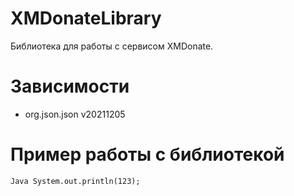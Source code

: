 # XMDonateLibrary
Библиотека для работы с сервисом XMDonate.

# Зависимости
- org.json.json v20211205

# Пример работы с библиотекой
```Java System.out.println(123);```
